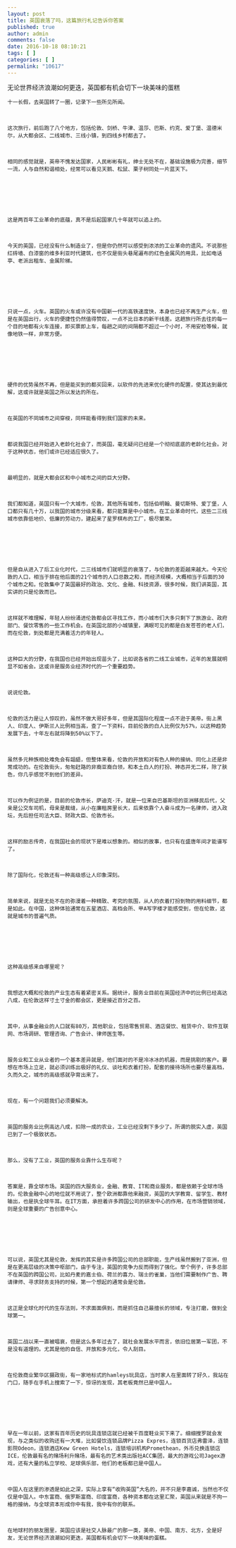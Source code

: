 ```yaml
---
layout: post
title: 英国衰落了吗，这篇旅行札记告诉你答案
published: true
author: admin
comments: false
date: 2016-10-18 08:10:21
tags: [ ]
categories: [ ]
permalink: "10617"
---
```

无论世界经济浪潮如何更迭，英国都有机会切下一块美味的蛋糕


  
    
  
  
  
  
  
  
    十一长假，去英国转了一圈，记录下一些所见所闻。
  
  
  
    这次旅行，前后跑了八个地方，包括伦敦、剑桥、牛津、温莎、巴斯、约克、爱丁堡、温德米尔，从大都会区、二线城市、三线小镇，到四线乡村都去了。
  
  
  
    相同的感觉就是，英帝不愧发达国家，人民彬彬有礼，绅士无处不在，基础设施极为完善，细节一流，人与自然和谐相处，经常可以看见天鹅、松鼠、栗子树同处一片蓝天下。
  
  
  
    
  
  
  
    这是两百年工业革命的底蕴，真不是后起国家几十年就可以追上的。
  
  
  
    今天的英国，已经没有什么制造业了，但是你仍然可以感受到浓浓的工业革命的遗风。不说那些红砖墙、白漆窗的维多利亚时代建筑，也不仅是街头巷尾遍布的红色金属风的用具，比如电话亭、老派出租车、金属阶梯。
  
  
  
    
  
  
  
    只说一点，火车。英国的火车或许没有中国新一代的高铁速度快，本身也已经不再生产火车，但是在英国出行，火车的便捷性仍然值得赞叹，一点不比日本的新干线差。这趟旅行所去往的每一个目的地都有火车连接，即买票即上车，每趟之间的间隔都不超过一个小时，不用安检等候，就像地铁一样，非常方便。
  
  
  
    
  
  
  
    硬件的优势虽然不再，但是能买到的都买回来，以软件的先进来优化硬件的配置，使其达到最优解，这或许就是英国之所以发达的所在。
  
  
  
    在英国的不同城市之间穿梭，同样能看得到我们国家的未来。
  
  
  
    都说我国已经开始进入老龄化社会了，而英国，毫无疑问已经是一个彻彻底底的老龄化社会。对于这种状态，他们或许已经适应很久了。
  
  
  
    最明显的，就是大都会区和中小城市之间的巨大分野。
  
  
  
    我们都知道，英国只有一个大城市，伦敦，其他所有城市，包括伯明翰、曼切斯特、爱丁堡，人口都只有几十万，以我国的城市分级来看，都只能算是中小城市。在工业革命时代，这些二三线城市依靠低地价、低廉的劳动力，建起来了星罗棋布的工厂，极尽繁荣。
  
  
  
    
  
  
  
    但是自从进入了后工业化时代，二三线城市们就明显的衰落了，与伦敦的差距越来越大。今天伦敦的人口，相当于排在他后面的21个城市的人口总数之和，而经济规模，大概相当于后面的30个城市之和。伦敦集中了英国最好的政治、文化、金融、科技资源，很多时候，我们讲英国，其实讲的只是伦敦而已。
  
  
  
    这样就不难理解，年轻人纷纷涌进伦敦都会区寻找工作，而小城市们大多只剩下了旅游业、政府部门、餐饮零售的一些工作机会。在英国北部的小城镇里，满眼可见的都是白发苍苍的老人们，而在伦敦，到处都是充满着活力的年轻人。
  
  
  
    这种巨大的分野，在我国也已经开始出现苗头了，比如说各省的二线工业城市，近年的发展就明显不如省会。这或许是服务业经济时代的一个重要趋势。
  
  
  
    说说伦敦。
  
  
  
    伦敦的活力是让人惊叹的，虽然不做大哥好多年，但是其国际化程度一点不逊于美帝。街上黑人、印度人、伊斯兰人比例相当高，查了一下资料，目前伦敦的白人比例仅为57%，以这种趋势发展下去，十年左右就将降到50%以下了。
  
  
  
    虽然多元种族相处难免会有龃龉，但整体来看，伦敦的开放和对有色人种的接纳、同化上还是非常成功的。在伦敦街头，匆匆赶路的非裔亚裔白领，和本土白人的打扮、神态并无二样，除了肤色，你几乎感觉不到他们的差异。
  
  
  
    可以作为例证的是，目前的伦敦市长，萨迪克·汗，就是一位来自巴基斯坦的亚洲移民后代，父亲是公交车司机，母亲是裁缝，从小在廉租房里长大，后来依靠个人奋斗成为一名律师，进入政坛，先后担任司法大臣、财政大臣、伦敦市长。
  
  
  
    这样的励志传奇，在我国社会的现状下是难以想象的。相似的故事，也只有在盛唐年间才能谱写了。
  
  
  
    除了国际化，伦敦还有一种高级感让人印象深刻。
  
  
  
    简单来说，就是无处不在的弥漫着一种精致、考究的氛围，从人的衣着打扮到物的用料细节，都是如此。在中国，这种体验通常在五星酒店、高档会所、甲A写字楼才能感受到，但在伦敦，这就是城市的普遍气质。
  
  
  
    
  
  
  
    这种高级感来自哪里呢？
  
  
  
    我想这大概和伦敦的产业生态有着紧密关系。据统计，服务业目前在英国经济中的比例已经高达八成，在伦敦这样寸土寸金的都会区，更是接近百分之百。
  
  
  
    其中，从事金融业的人口就有80万，其他职业，包括零售贸易、酒店餐饮、租赁中介、软件互联网、市场调研、管理咨询、广告会计、律师医生等。
  
  
  
    服务业和工业从业者的一个基本差异就是，他们面对的不是冷冰冰的机器，而是挑剔的客户。要想在市场上立足，就必须训练出极好的礼仪、谈吐和衣着打扮，配套的接待场所也要尽量高档，久而久之，城市的高级感就孕育出来了。
  
  
  
    现在，有一个问题我们必须要解决。
  
  
  
    英国的服务业比例高达八成，扣除一成的农业，工业已经没剩下多少了。所谓的脱实入虚，英国已到了一个极致状态。
  
  
  
    那么，没有了工业，英国的服务业靠什么生存呢？
  
  
  
    答案是，靠全球市场。英国的四大服务业，金融、教育、IT和商业服务，都是依赖于全球市场的。伦敦金融中心的地位就不用说了，整个欧洲都靠他来融资，英国的大学教育、留学生、教材输出，也是执全球牛耳。在IT方面，承担着许多跨国公司的研发中心的作用，在市场营销领域，则是全球重要的广告创意中心。
  
  
  
    
  
  
  
    可以说，英国尤其是伦敦，发挥的其实是许多跨国公司的总部职能，生产线虽然搬到了亚洲，但是在更高层级的决策中枢部门，由于专注，英国的竞争力反而得到了强化。举个例子，许多总部不在英国的跨国公司，比如丹麦的嘉士伯、荷兰的喜力、瑞士的雀巢，当他们需要制作广告、聘请律师、寻求财务支持的时候，第一个想起的通常会是伦敦。
  
  
  
    这正是全球化时代的生存法则，不求面面俱到，而是抓住自己最擅长的领域，专注打磨，做到全球第一。
  
  
  
    英国二战以来一直被唱衰，但是这么多年过去了，就社会发展水平而言，依旧位居第一军团，不是没有道理的。尤其是他的自信、开放和多元化，令人刮目。
  
  
  
    在伦敦商业繁华区摄政街，有一家地标式的hamleys玩具店，当时家人在里面转了好久，我站在门口，随手在手机上搜索了一下，惊讶的发现，其老板竟然已是中国人。
  
  
  
    
  
  
  
    早在一年以前，这家有百年历史的玩具连锁店就已经被千百度鞋业买下来了。细细搜罗就会发现，与之类似的收购还有一大堆，比如餐饮连锁品牌Pizza Expres，连锁百货店弗雷泽，连锁影院Odeon，连锁酒店Kew Green Hotels，连锁培训机构Promethean，外币兑换连锁店ICE，伦敦最有名的赌场利升赌场，最有名的艺术类出版社ACC集团，最大的游戏公司Jagex游戏，还有大量的私立学校、足球俱乐部，他们的老板都已是中国人。
  
  
  
    中国人在这里的渗透是如此之深，实际上享有“收购英国”大名的，并不只是李嘉诚，当然也不仅仅是中国人。中东富商、俄罗斯富商、印度富商，各种资本都在这里汇聚，英国从来就是不拘一格的接纳，与全球资本形成你中有我，我中有你的联系。
  
  
  
    在地球村的朋友圈里，英国应该是社交人脉最广的那一类，美帝、中国、南方、北方，全是好友，无论世界经济浪潮如何更迭，英国都有机会切下一块美味的蛋糕。
  
